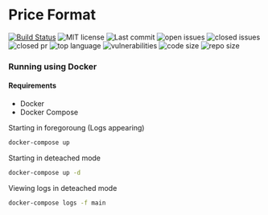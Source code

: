 # Price Format

[![Build Status](https://travis-ci.org/price-format/price-format.svg)](https://travis-ci.org/price-format/price-format) ![MIT license](https://img.shields.io/github/license/price-format/price-format.svg) ![Last commit](https://img.shields.io/github/last-commit/price-format/price-format.svg) ![open issues](https://img.shields.io/github/issues-raw/price-format/price-format.svg) ![closed issues](https://img.shields.io/github/issues-closed-raw/price-format/price-format.svg) ![closed pr](https://img.shields.io/github/issues-pr-closed-raw/price-format/price-format.svg) ![top language](https://img.shields.io/github/languages/top/price-format/price-format.svg) ![vulnerabilities](https://img.shields.io/snyk/vulnerabilities/github/price-format/price-format.svg) ![code size](https://img.shields.io/github/languages/code-size/price-format/price-format.svg) ![repo size](https://img.shields.io/github/repo-size/price-format/price-format.svg)

### Running using Docker

#### Requirements
  - Docker
  - Docker Compose

Starting in foregoroung (Logs appearing)
```sh
docker-compose up
```

Starting in deteached mode
```sh
docker-compose up -d
```

Viewing logs in deteached mode
```sh
docker-compose logs -f main
```
